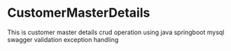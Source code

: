 # CustomerMasterDetails
This is customer master details crud operation using java springboot mysql swagger validation exception handling 
